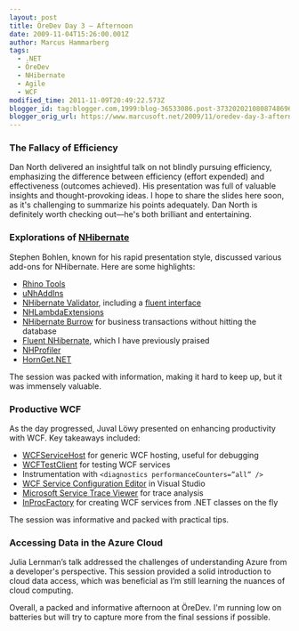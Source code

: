 ```yaml
---
layout: post
title: ÖreDev Day 3 – Afternoon
date: 2009-11-04T15:26:00.001Z
author: Marcus Hammarberg
tags:
  - .NET
  - ÖreDev
  - NHibernate
  - Agile
  - WCF
modified_time: 2011-11-09T20:49:22.573Z
blogger_id: tag:blogger.com,1999:blog-36533086.post-3732020210808748696
blogger_orig_url: https://www.marcusoft.net/2009/11/oredev-day-3-afternoon.html
---
```


### The Fallacy of Efficiency

Dan North delivered an insightful talk on not blindly pursuing efficiency, emphasizing the difference between efficiency (effort expended) and effectiveness (outcomes achieved). His presentation was full of valuable insights and thought-provoking ideas. I hope to share the slides here soon, as it's challenging to summarize his points adequately. Dan North is definitely worth checking out—he's both brilliant and entertaining.

### Explorations of [NHibernate](https://www.hibernate.org/343.html)

Stephen Bohlen, known for his rapid presentation style, discussed various add-ons for NHibernate. Here are some highlights:

- [Rhino Tools](http://sourceforge.net/projects/rhino-tools/)
- [uNhAddIns](http://code.google.com/p/unhaddins/)
- [NHibernate Validator](http://www.codinginstinct.com/2008/05/nhibernate-validator.html), including a [fluent interface](http://brendanjerwin.github.com/2009/03/11/using-nhibernate-validator-with-fluent-nhibernate.html)
- [NHLambdaExtensions](http://code.google.com/p/nhlambdaextensions/)
- [NHibernate Burrow](http://sourceforge.net/projects/nhcontrib/develop) for business transactions without hitting the database
- [Fluent NHibernate](http://fluentnhibernate.org/), which I have previously praised
- [NHProfiler](http://nhprof.com/)
- [HornGet.NET](http://code.google.com/p/hornget/)

The session was packed with information, making it hard to keep up, but it was immensely valuable.

### Productive WCF

As the day progressed, Juval Löwy presented on enhancing productivity with WCF. Key takeaways included:

- [WCFServiceHost](http://msdn.microsoft.com/en-us/library/bb552363.aspx) for generic WCF hosting, useful for debugging
- [WCFTestClient](http://msdn.microsoft.com/en-us/library/bb552364.aspx) for testing WCF services
- Instrumentation with `<diagnostics performanceCounters=”all” />`
- [WCF Service Configuration Editor](http://msdn.microsoft.com/en-us/library/ms732009.aspx) in Visual Studio
- [Microsoft Service Trace Viewer](http://msdn.microsoft.com/en-us/library/ms732023.aspx) for trace analysis
- [InProcFactory](http://en.csharp-online.net/WCF_Essentials—Implementing_InProcFactory_T) for creating WCF services from .NET classes on the fly

The session was informative and packed with practical tips.

### Accessing Data in the Azure Cloud

Julia Lernman’s talk addressed the challenges of understanding Azure from a developer's perspective. This session provided a solid introduction to cloud data access, which was beneficial as I’m still learning the nuances of cloud computing.

Overall, a packed and informative afternoon at ÖreDev. I'm running low on batteries but will try to capture more from the final sessions if possible.
